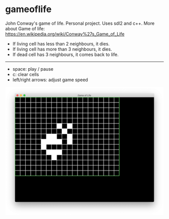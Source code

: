 # gameoflife
John Conway's game of life. Personal project. Uses sdl2 and c++.
More about Game of life: https://en.wikipedia.org/wiki/Conway%27s_Game_of_Life

- If living cell has less than 2 neighbours, it dies.
- If living cell has more than 3 neighbours, it dies.
- If dead cell has 3 neighbours, it comes back to life.
------
- space: play / pause
- c: clear cells
- left/right arrows: adjust game speed

![image](images/gameoflife_image.jpg)
